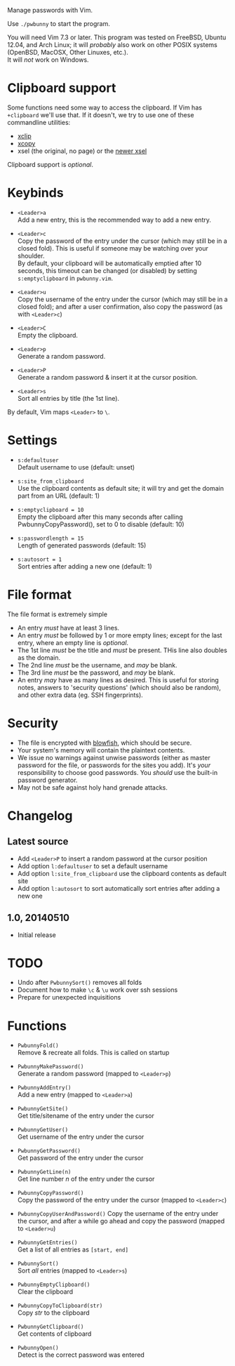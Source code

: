 Manage passwords with Vim.

Use `./pwbunny` to start the program.

You will need Vim 7.3 or later.
This program was tested on FreeBSD, Ubuntu 12.04, and Arch Linux; it will
*probably* also work on other POSIX systems (OpenBSD, MacOSX, Other Linuxes,
etc.).  
It will *not* work on Windows.


Clipboard support
=================
Some functions need some way to access the clipboard. If Vim has `+clipboard`
we'll use that. If it doesn't, we try to use one of these commandline utilities:

- [xclip][xclip]
- [xcopy][xcopy]
- xsel (the original, no page) or the [newer xsel][xsel]


Clipboard support is *optional*.


Keybinds
========
- `<Leader>a`  
Add a new entry, this is the recommended way to add a new entry.

- `<Leader>c`  
Copy the password of the entry under the cursor (which may still be in a closed
fold). This is useful if someone may be watching over your shoulder.  
By default, your clipboard will be automatically emptied after 10 seconds, this
timeout can be changed (or disabled) by setting `s:emptyclipboard` in
`pwbunny.vim`.

- `<Leader>u`  
Copy the username of the entry under the cursor (which may still be in a closed
fold); and after a user confirmation, also copy the password (as with
`<Leader>c`)

- `<Leader>C`  
Empty the clipboard.

- `<Leader>p`  
Generate a random password.

- `<Leader>P`  
Generate a random password & insert it at the cursor position.

- `<Leader>s`  
Sort all entries by title (the 1st line).

By default, Vim maps `<Leader>` to `\`.


Settings
========
- `s:defaultuser`  
Default username to use (default: unset)

- `s:site_from_clipboard`  
Use the clipboard contents as default site; it will try and get the domain part
from an URL (default: 1)

- `s:emptyclipboard = 10`  
Empty the clipboard after this many seconds after calling
PwbunnyCopyPassword(), set to 0 to disable (default: 10)

- `s:passwordlength = 15`  
Length of generated passwords (default: 15)

- `s:autosort = 1`  
Sort entries after adding a new one (default: 1)


File format
==========
The file format is extremely simple

- An entry *must* have at least 3 lines.
- An entry *must* be followed by 1 or more empty lines; except for the last
  entry, where an empty line is *optional*.
- The 1st line *must* be the title and *must* be present. THis line also doubles as the domain.
- The 2nd line *must* be the username, and *may* be blank.
- The 3rd line *must* be the password, and *may* be blank.
- An entry *may* have as many lines as desired. This is useful for storing
  notes, answers to 'security questions' (which should also be random), and
  other extra data (eg. SSH fingerprints).


Security
========
- The file is encrypted with [blowfish][blf], which should be secure.
- Your system's memory will contain the plaintext contents.
- We issue no warnings against unwise passwords (either as master password for
  the file, or passwords for the sites you add). It's *your* responsibility to
  choose good passwords. You *should* use the built-in password generator.
- May not be safe against holy hand grenade attacks.


Changelog
=========

Latest source
-------------
- Add `<Leader>P` to insert a random password at the cursor position
- Add option `l:defaultuser` to set a default username
- Add option `l:site_from_clipboard` use the clipboard contents as default site
- Add option `l:autosort` to sort automatically sort entries after adding a new one


1.0, 20140510
-------------
- Initial release


TODO
====
- Undo after `PwbunnySort()` removes all folds
- Document how to make `\c` & `\u` work over ssh sessions
- Prepare for unexpected inquisitions


Functions
=========
- `PwbunnyFold()`  
Remove & recreate all folds. This is called on startup

- `PwbunnyMakePassword()`  
Generate a random password (mapped to `<Leader>p`)

- `PwbunnyAddEntry()`  
Add a new entry (mapped to `<Leader>a`)

- `PwbunnyGetSite()`  
Get title/sitename of the entry under the cursor

- `PwbunnyGetUser()`  
Get username of the entry under the cursor

- `PwbunnyGetPassword()`  
Get password of the entry under the cursor

- `PwbunnyGetLine(n)`  
Get line number *n* of the entry under the cursor

- `PwbunnyCopyPassword()`  
Copy the password of the entry under the cursor (mapped to `<Leader>c`)

- `PwbunnyCopyUserAndPassword()`
Copy the username of the entry under the cursor, and after a while go ahead and
copy the password (mapped to `<Leader>u`)

- `PwbunnyGetEntries()`  
Get a list of all entries as `[start, end]`

- `PwbunnySort()`  
Sort *all* entries (mapped to `<Leader>s`)

- `PwbunnyEmptyClipboard()`  
Clear the clipboard

- `PwbunnyCopyToClipboard(str)`  
Copy *str* to the clipboard

- `PwbunnyGetClipboard()`  
Get contents of clipboard

- `PwbunnyOpen()`  
Detect is the correct password was entered


[blf]: http://en.wikipedia.org/wiki/Blowfish_(cipher)
[xclip]: http://sourceforge.net/projects/xclip
[xsel]: http://www.vergenet.net/~conrad/software/xsel/
[xcopy]: http://www.chiark.greenend.org.uk/~sgtatham/utils/xcopy.html
